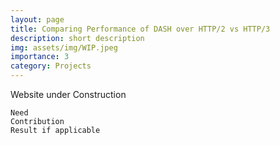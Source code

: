 ```yaml
---
layout: page
title: Comparing Performance of DASH over HTTP/2 vs HTTP/3
description: short description
img: assets/img/WIP.jpeg
importance: 3
category: Projects
---
```


Website under Construction

    Need
    Contribution
    Result if applicable
